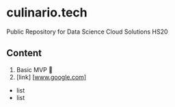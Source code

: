 # culinario.tech
Public Repository for Data Science Cloud Solutions HS20 

## Content
1. Basic MVP :tada:
2. [link] [www.google.com]
- list
- list 
